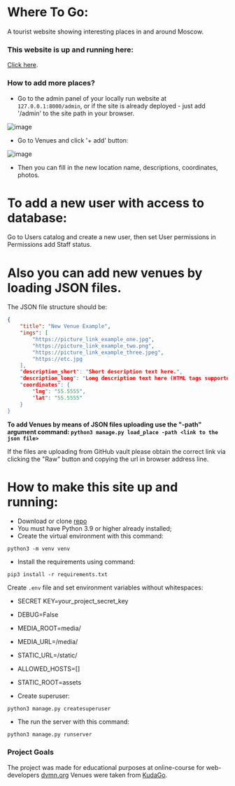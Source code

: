 # Where To Go:
A tourist website showing interesting places in and around Moscow.

### This website is up and running here:
[Click here](http://phoenixghost.pythonanywhere.com/).

### How to add more places?
- Go to the admin panel of your locally run website at `127.0.0.1:8000/admin`, or if the site is already deployed - just add '/admin' to the site path in your browser.

![image](https://user-images.githubusercontent.com/108229516/236901257-76be866e-9f3b-4c70-9802-8c746672cccb.png)

- Go to Venues and click '+ add' button:

![image](https://user-images.githubusercontent.com/108229516/236902012-5a9fbae3-ae05-404b-9d98-50b671016023.png)

- Then you can fill in the new location name, descriptions, coordinates, photos.


# To add a new user with access to database:
Go to Users catalog and create a new user, then set User permissions in Permissions add Staff status.

# Also you can add new venues by loading JSON files.
The JSON file structure should be:
```json
{
    "title": "New Venue Example",
    "imgs": [
        "https://picture_link_example_one.jpg",
        "https://picture_link_example_two.png",
        "https://picture_link_example_three.jpeg",
        "https://etc.jpg
    ],
    "description_short": "Short description text here.",
    "description_long": "Long description text here (HTML tags supported)",
    "coordinates": {
        "lng": "55.5555",
        "lat": "55.5555"
    }
}
```
**To add Venues by means of JSON files uploading use the "-path" argument command:
`python3 manage.py load_place -path <link to the json file>`**

If the files are uploading from GitHub vault please obtain the correct link via clicking the "Raw" button and copying the url in browser address line.


# How to make this site up and running:

- Download or clone [repo](https://github.com/Ph0enixGh0st/where_to_go.git)
- You must have Python 3.9 or higher already installed;
- Create the virtual environment with this command:
```
python3 -m venv venv
```
- Install the requirements using command:
```
pip3 install -r requirements.txt
```
Create `.env` file and set environment variables without whitespaces:
- SECRET KEY=your_project_secret_key
- DEBUG=False
- MEDIA_ROOT=media/
- MEDIA_URL=/media/
- STATIC_URL=/static/
- ALLOWED_HOSTS=[]
- STATIC_ROOT=assets

- Create superuser:
```
python3 manage.py createsuperuser
```
- The run the server with this command:
```
python3 manage.py runserver
```

### Project Goals

The project was made for educational purposes at online-course for web-developers [dvmn.org](https://dvmn.org/)
Venues were taken from [KudaGo](https://kudago.com).
